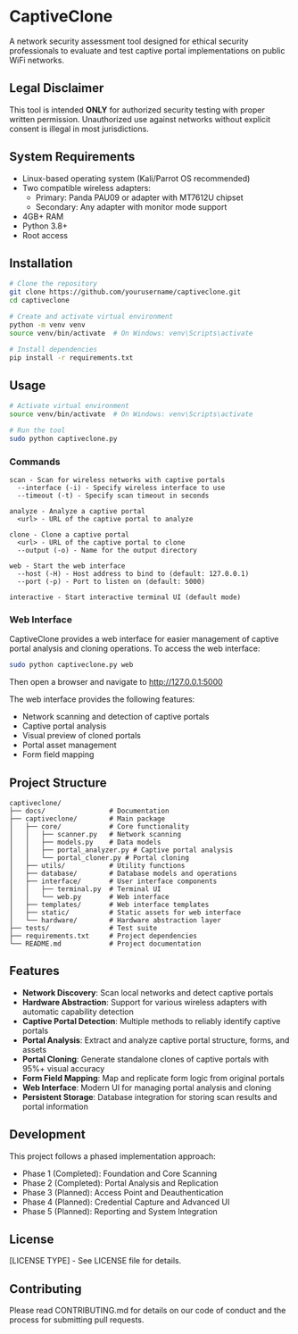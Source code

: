 # CaptiveClone

A network security assessment tool designed for ethical security professionals to evaluate and test captive portal implementations on public WiFi networks.

## Legal Disclaimer

This tool is intended **ONLY** for authorized security testing with proper written permission. Unauthorized use against networks without explicit consent is illegal in most jurisdictions.

## System Requirements

- Linux-based operating system (Kali/Parrot OS recommended)
- Two compatible wireless adapters:
  - Primary: Panda PAU09 or adapter with MT7612U chipset
  - Secondary: Any adapter with monitor mode support
- 4GB+ RAM
- Python 3.8+
- Root access

## Installation

```bash
# Clone the repository
git clone https://github.com/yourusername/captiveclone.git
cd captiveclone

# Create and activate virtual environment
python -m venv venv
source venv/bin/activate  # On Windows: venv\Scripts\activate

# Install dependencies
pip install -r requirements.txt
```

## Usage

```bash
# Activate virtual environment
source venv/bin/activate  # On Windows: venv\Scripts\activate

# Run the tool
sudo python captiveclone.py
```

### Commands

```
scan - Scan for wireless networks with captive portals
  --interface (-i) - Specify wireless interface to use
  --timeout (-t) - Specify scan timeout in seconds
  
analyze - Analyze a captive portal
  <url> - URL of the captive portal to analyze
  
clone - Clone a captive portal
  <url> - URL of the captive portal to clone
  --output (-o) - Name for the output directory
  
web - Start the web interface
  --host (-H) - Host address to bind to (default: 127.0.0.1)
  --port (-p) - Port to listen on (default: 5000)
  
interactive - Start interactive terminal UI (default mode)
```

### Web Interface

CaptiveClone provides a web interface for easier management of captive portal analysis and cloning operations. To access the web interface:

```bash
sudo python captiveclone.py web
```

Then open a browser and navigate to http://127.0.0.1:5000

The web interface provides the following features:
- Network scanning and detection of captive portals
- Captive portal analysis
- Visual preview of cloned portals
- Portal asset management
- Form field mapping

## Project Structure

```
captiveclone/
├── docs/                # Documentation
├── captiveclone/        # Main package
│   ├── core/            # Core functionality
│   │   ├── scanner.py   # Network scanning
│   │   ├── models.py    # Data models
│   │   ├── portal_analyzer.py # Captive portal analysis
│   │   └── portal_cloner.py # Portal cloning
│   ├── utils/           # Utility functions
│   ├── database/        # Database models and operations
│   ├── interface/       # User interface components
│   │   ├── terminal.py  # Terminal UI
│   │   └── web.py       # Web interface
│   ├── templates/       # Web interface templates
│   ├── static/          # Static assets for web interface
│   └── hardware/        # Hardware abstraction layer
├── tests/               # Test suite
├── requirements.txt     # Project dependencies
└── README.md            # Project documentation
```

## Features

* **Network Discovery**: Scan local networks and detect captive portals
* **Hardware Abstraction**: Support for various wireless adapters with automatic capability detection
* **Captive Portal Detection**: Multiple methods to reliably identify captive portals
* **Portal Analysis**: Extract and analyze captive portal structure, forms, and assets
* **Portal Cloning**: Generate standalone clones of captive portals with 95%+ visual accuracy
* **Form Field Mapping**: Map and replicate form logic from original portals
* **Web Interface**: Modern UI for managing portal analysis and cloning
* **Persistent Storage**: Database integration for storing scan results and portal information

## Development

This project follows a phased implementation approach:

- Phase 1 (Completed): Foundation and Core Scanning
- Phase 2 (Completed): Portal Analysis and Replication
- Phase 3 (Planned): Access Point and Deauthentication
- Phase 4 (Planned): Credential Capture and Advanced UI
- Phase 5 (Planned): Reporting and System Integration

## License

[LICENSE TYPE] - See LICENSE file for details.

## Contributing

Please read CONTRIBUTING.md for details on our code of conduct and the process for submitting pull requests. 